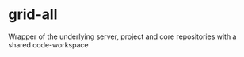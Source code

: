 # grid-all
Wrapper of the underlying server, project and core repositories with a shared code-workspace
